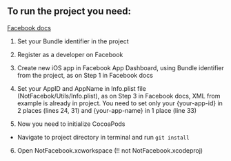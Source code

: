 
## To run the project you need:

[Facebook docs](https://developers.facebook.com/docs/ios/getting-started)

1. Set your Bundle identifier in the project

2. Register as a developer on Facebook

3. Create new iOS app in Facebook App Dashboard, using Bundle identifier from the project, as on Step 1 in Facebook docs

4. Set your AppID and AppName in Info.plist file (NotFacebok/Utils/Info.plist), as on Step 3 in Facebook docs, XML from example is already in project. You need to set only your {your-app-id} in 2 places (lines 24, 31) and {your-app-name} in 1 place (line 33)

5. Now you need to initialize CocoaPods
  - Navigate to project directory in terminal and run 
  `git install`

6. Open NotFacebook.xcworkspace (!! not NotFacebook.xcodeproj)
